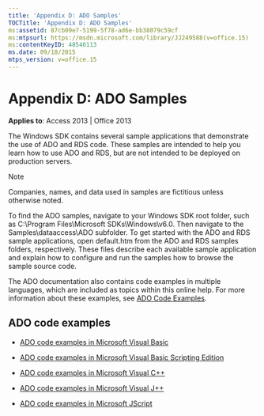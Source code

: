 ```yaml
---
title: 'Appendix D: ADO Samples'
TOCTitle: 'Appendix D: ADO Samples'
ms:assetid: 87cb09e7-5199-5f78-ad6e-bb38079c59cf
ms:mtpsurl: https://msdn.microsoft.com/library/JJ249588(v=office.15)
ms:contentKeyID: 48546113
ms.date: 09/18/2015
mtps_version: v=office.15
---
```


# Appendix D: ADO Samples


**Applies to**: Access 2013 | Office 2013

The Windows SDK contains several sample applications that demonstrate the use of ADO and RDS code. These samples are intended to help you learn how to use ADO and RDS, but are not intended to be deployed on production servers.


> [!NOTE]
> Companies, names, and data used in samples are fictitious unless otherwise noted.



To find the ADO samples, navigate to your Windows SDK root folder, such as C:\\Program Files\\Microsoft SDKs\\Windows\\v6.0. Then navigate to the Samples\\dataaccess\\ADO subfolder. To get started with the ADO and RDS sample applications, open default.htm from the ADO and RDS samples folders, respectively. These files describe each available sample application and explain how to configure and run the samples how to browse the sample source code.

The ADO documentation also contains code examples in multiple languages, which are included as topics within this online help. For more information about these examples, see [ADO Code Examples](ado-code-examples.md).

## ADO code examples

- [ADO code examples in Microsoft Visual Basic](ado-code-examples-in-microsoft-visual-basic.md)

- [ADO code examples in Microsoft Visual Basic Scripting Edition](ado-code-examples-in-microsoft-visual-basic-scripting-edition.md)

- [ADO code examples in Microsoft Visual C++](ado-code-examples-in-microsoft-visual-c.md)

- [ADO code examples in Microsoft Visual J++](ado-code-examples-in-microsoft-visual-j.md)

- [ADO code examples in Microsoft JScript](ado-code-examples-in-microsoft-jscript.md)


